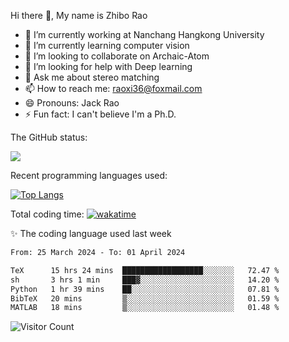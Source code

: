 Hi there 👋, My name is Zhibo Rao
- 🔭 I’m currently working at Nanchang Hangkong University
- 🌱 I’m currently learning computer vision
- 👯 I’m looking to collaborate on Archaic-Atom
- 🤔 I’m looking for help with Deep learning
- 💬 Ask me about stereo matching
- 📫 How to reach me: raoxi36@foxmail.com
- 😄 Pronouns: Jack Rao
- ⚡ Fun fact: I can't believe I'm a Ph.D.

The GitHub status:

![](https://github-readme-stats.vercel.app/api?username=ZhiboRao)

Recent programming languages used:

[![Top Langs](https://github-readme-stats.vercel.app/api/top-langs/?username=ZhiboRao&layout=compact)](https://github.com/anuraghazra/github-readme-stats)

Total coding time: [![wakatime](https://wakatime.com/badge/user/51ec5ec7-4742-4243-9eea-732ade32c0b7.svg)](https://wakatime.com/@51ec5ec7-4742-4243-9eea-732ade32c0b7)

✨ The coding language used last week 
<!--START_SECTION:waka-->

```txt
From: 25 March 2024 - To: 01 April 2024

TeX      15 hrs 24 mins  ██████████████████░░░░░░░   72.47 %
sh       3 hrs 1 min     ███▓░░░░░░░░░░░░░░░░░░░░░   14.20 %
Python   1 hr 39 mins    ██░░░░░░░░░░░░░░░░░░░░░░░   07.81 %
BibTeX   20 mins         ▒░░░░░░░░░░░░░░░░░░░░░░░░   01.59 %
MATLAB   18 mins         ▒░░░░░░░░░░░░░░░░░░░░░░░░   01.48 %
```

<!--END_SECTION:waka-->

![Visitor Count](https://profile-counter.glitch.me/Raohaocheng/count.svg)
